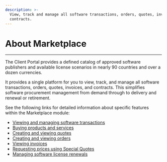 ```yaml
---
description: >-
  View, track and manage all software transactions, orders, quotes, invoices and
  contracts.
---
```


# About Marketplace

***

The Client Portal provides a defined catalog of approved software publishers and available license scenarios in nearly 90 countries and over a dozen currencies.

It provides a single platform for you to view, track, and manage all software transactions, orders, quotes, invoices, and contracts. This simplifies software procurement management from demand through to delivery and renewal or retirement.

See the following links for detailed information about specific features within the Marketplace module:

* [Viewing and managing software transactions](procurement-workbench/viewing-and-managing-software-transactions.md)
* [Buying products and services](products/buying-products-and-services.md)
* [Creating and viewing quotes](quotes/creating-and-viewing-quotes.md)
* [Creating and viewing orders](orders/creating-and-viewing-orders.md)
* [Viewing invoices](../inventory/invoices/viewing-invoices.md)
* [Requesting prices using Special Quotes](special-quotes/requesting-prices-using-special-quotes.md)
* [Managing software license renewals](../inventory/renewal-manager/managing-software-license-renewals.md)
